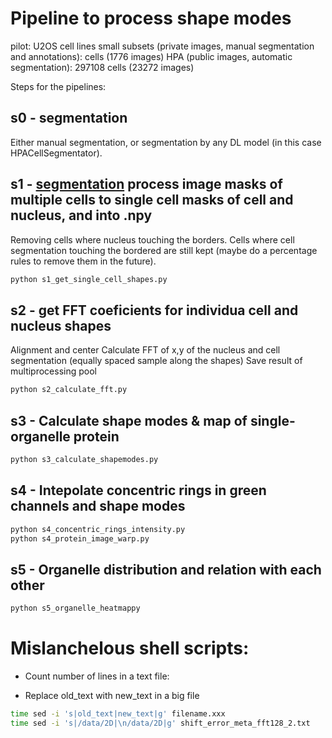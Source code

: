 # Pipeline to process shape modes

pilot: U2OS cell lines
small subsets (private images, manual segmentation and annotations): cells (1776 images)
HPA (public images, automatic segmentation): 297108 cells (23272 images)

Steps for the pipelines:
## s0 - segmentation
Either manual segmentation, or segmentation by any DL model (in this case HPACellSegmentator).

## s1 - [segmentation](https://github.com/trangle1302/2D_shapespace/tree/master/segmentation) process image masks of multiple cells to single cell masks of cell and nucleus, and into .npy
Removing cells where nucleus touching the borders. Cells where cell segmentation touching the bordered are still kept (maybe do a percentage rules to remove them in the future).
```sh
python s1_get_single_cell_shapes.py
```

## s2 - get FFT coeficients for individua cell and nucleus shapes
Alignment and center
Calculate FFT of x,y of the nucleus and cell segmentation (equally spaced sample along the shapes)
Save result of multiprocessing pool

```sh
python s2_calculate_fft.py
```

## s3 - Calculate shape modes & map of single-organelle protein

```sh
python s3_calculate_shapemodes.py
```

## s4 - Intepolate concentric rings in green channels and shape modes

```sh
python s4_concentric_rings_intensity.py
python s4_protein_image_warp.py
```

## s5 - Organelle distribution and relation with each other

```sh
python s5_organelle_heatmappy
```


# Mislanchelous shell scripts:
- Count number of lines in a text file:

- Replace old_text with new_text in a big file 
```sh
time sed -i 's|old_text|new_text|g' filename.xxx
time sed -i 's|/data/2D|\n/data/2D|g' shift_error_meta_fft128_2.txt
```